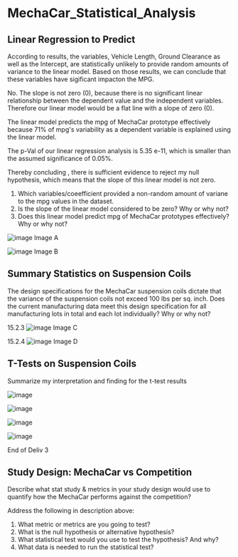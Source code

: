 # MechaCar_Statistical_Analysis
## Linear Regression to Predict

According to results, the variables, Vehicle Length, Ground Clearance as well as the Intercept, are statistically
unlikely to provide random amounts of variance to the linear model. Based on those results, we can conclude that
these variables have sigificant impacton the MPG.

No. The slope is not zero (0), because there is no significant linear relationship between the dependent value and
the independent variables. Therefore our linear model would be a flat line with a slope of zero (0).

The linear model predicts the mpg of MechaCar prototype effectively because 71% of mpg's variability as a
dependent variable is explained using the linear model.

The p-Val of our linear regression analysis is 5.35 e-11, which is smaller than the assumed significance of 0.05%.

Thereby concluding , there is sufficient evidence to reject my null hypothesis, which means that the slope of this
linear model is not zero.

1) Which variables/coeefficient provided a non-random amount of variane to the mpg values in the dataset.
2) Is the slope of the linear model considered to be zero?  Why or why not?
3) Does this linear model predict mpg of MechaCar prototypes effectively?  Why or why not?

![image](https://user-images.githubusercontent.com/79073778/126935278-0c533ec8-eb5b-4e28-a520-e77c3d35d9c8.png)
Image A

![image](https://user-images.githubusercontent.com/79073778/126935376-b9de019e-410c-49e8-9d18-972bd5938332.png)
Image B


## Summary Statistics on Suspension Coils

The design specifications for the MechaCar suspension coils dictate that the variance of the suspension coils
not exceed 100 lbs per sq. inch. Does the current manufacturing data meet this design specification for all
manufacturing lots in total and each lot individually?  Why or why not?

15.2.3
![image](https://user-images.githubusercontent.com/79073778/127390834-087cfec6-9d40-4ef9-8949-942498453503.png)
Image C

15.2.4
![image](https://user-images.githubusercontent.com/79073778/127390014-0114c845-6a84-4fd8-9c81-e80f241ef3eb.png)
Image D


## T-Tests on Suspension Coils

Summarize my interpretation and finding for the t-test results




![image](https://user-images.githubusercontent.com/79073778/127593275-0d8768ce-8133-4107-85d1-65d97a48f21d.png)

![image](https://user-images.githubusercontent.com/79073778/127593230-63bc31f8-f96b-454f-ac63-f3ad097a7879.png)

![image](https://user-images.githubusercontent.com/79073778/127593201-a55cba1c-0315-4641-ae32-451d779caaf2.png)

![image](https://user-images.githubusercontent.com/79073778/127593173-2fa75b4f-3159-4300-8796-ee97ede1191b.png)

End of Deliv 3

## Study Design: MechaCar vs Competition

Describe what stat study & metrics in your study design would use to quantify how the MechaCar performs against the competition?

Address the following in description above:
1) What metric or metrics are you going to test?
2) What is the null hypothesis or alternative hypothesis?
3) What statistical test would you use to test the hypothesis?  And why?
4) What data is needed to run the statistical test?
